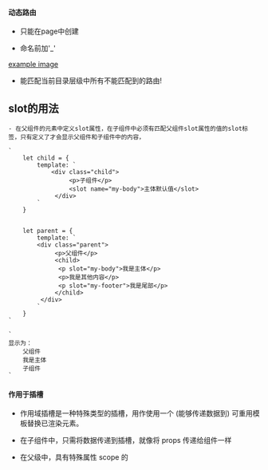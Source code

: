 #### 动态路由 ####
	
- 只能在page中创建


- 命名前加'_'

[example image](https://github.com/wlg519803194/yuzhuaCollection/blob/master/1.png)

- 能匹配当前目录层级中所有不能匹配到的路由!



## slot的用法 ##


	- 在父组件的元素中定义slot属性，在子组件中必须有匹配父组件slot属性的值的slot标签，只有定义了才会显示父组件和子组件中的内容，
	
	`
		let child = {
			template: `
				<div class="child">
					 <p>子组件</p>
					 <slot name="my-body">主体默认值</slot>
				 </div>
			`
		}
		

		let parent = {
			template: `
			<div class="parent">
				 <p>父组件</p>
				 <child>
				  <p slot="my-body">我是主体</p>
				  <p>我是其他内容</p>
				  <p slot="my-footer">我是尾部</p>
				 </child>
			 </div>
			`
		}
	`

	`
	显示为：
		父组件
		我是主体
		子组件
	`




#### 作用于插槽 ####

- 作用域插槽是一种特殊类型的插槽，用作使用一个 (能够传递数据到) 可重用模板替换已渲染元素。
- 在子组件中，只需将数据传递到插槽，就像将 props 传递给组件一样
- 在父级中，具有特殊属性 scope 的 <template> 元素必须存在，表示它是作用域插槽的模板。scope 的值对应一个临时变量名，此变量接收从子组件中传递的 props 对象.


	    let child = {
			template: `
				<div class="child">
					 <p>子组件</p>
					  <slot x="child1"></slot>
				 </div>
			`
		}
		let parent = {
			template: `
				<div class="parent">
					 <p>父组件</p>
					 <child>
					  <template scope="props">
						  <p>hello from parent</p>
						  <p>{{ props.x }}</p>
					  </template>
					 </child>
				 </div>
			`	
		}

		显示为：
		
		父组件
		hello from parent
		子组件
		child1



#### 列表组件 ####

- 作用域插槽更具代表性的用例是列表组件，允许组件自定义应该如何渲染列表每一项


		let child = {
			template: `
				<ul>
					<slot name="item" v-for="item in items" :text="item.text">默认值</slot>
				</ul>
			`,
			data() {
				return: {
					items: [
						{id: 1, text: '第1段'},
						{id: 2, text: '第2段'},
						{id: 3, text: '第3段'}
					]
				}
			}
		}

		let parent = {
			temptlate: `
			<div class="parent">
				 <p>父组件</p>
				 <child>
					<template slot="item" scope="props">
					  <li>{{ props.text }}</li>
				  	</template>
				 </child>
			 </div>
			`
		}


		显示为：

		<ul>
			<li>第1段</li>
			<li>第2段</li>
			<li>第3段</li>
		</ul>





#### 关于keywords,title,descritpion ####

- 如果修改后没有改变，则修改一些数据就能改变